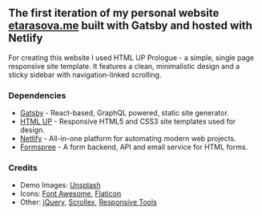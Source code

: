 ## The first iteration of my personal website <a href="http://etarasova.me/">etarasova.me</a> built with Gatsby and hosted with Netlify

<p>For creating this website I used HTML UP Prologue - a simple, single page responsive site template. It features a clean, minimalistic design and a sticky sidebar with navigation-linked scrolling. </p>

### Dependencies
 
* [Gatsby](https://www.gatsbyjs.org/) - React-based, GraphQL powered, static site generator.
* [HTML UP](https://html5up.net/) - Responsive HTML5 and CSS3 site templates used for design.
* [Netlify](https://www.netlify.com/) - All-in-one platform for automating modern web projects.
* [Formspree](https://formspree.io/) - A form backend, API and email service for HTML forms. 

### Credits

* Demo Images: [Unsplash](unsplash.com) 
* Icons: [Font Awesome](fontawesome.io), [Flaticon](www.flaticon.com)
* Other: [jQuery](jquery.com), [Scrollex](github.com/ajlkn/jquery.scrollex), [Responsive Tools](github.com/ajlkn/responsive-tools)
